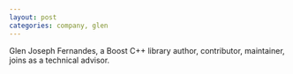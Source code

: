 ```yaml
---
layout: post
categories: company, glen
---
```

Glen Joseph Fernandes, a Boost C++ library author, contributor, maintainer,
joins as a technical advisor.
